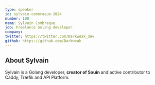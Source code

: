 ```yaml
---
type: speaker
id: sylvain-combraque-2024
number: 100
name: Sylvain Combraque
job: Freelance Golang developer
company: 
twitter: https://twitter.com/Darkweak_dev
github: https://github.com/Darkweak
---
```


## About Sylvain

Sylvain is a Golang developer, **creator of Souin** and active contributor to Caddy, Træfik and API Platform.